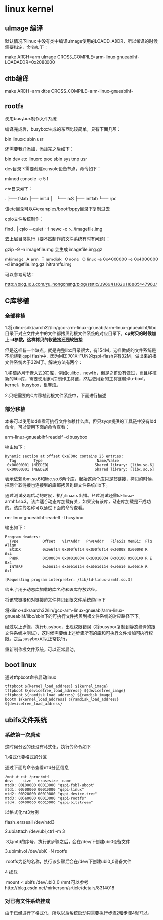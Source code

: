 # linux kernel

## uImage 编译

默认情况下linux 中没有类中编译uImage使用的LOADD_ADDR，所以编译的时候需要指定，命令如下：

make ARCH=arm uImage CROSS_COMPILE=arm-linux-gnueabihf- LOADADDR=0x2080000

## dtb编译

make ARCH=arm dtbs CROSS_COMPILE=arm-linux-gnueabihf- 

## rootfs

使用busybox制作文件系统

编译完成后，busybox生成的东西比较简单，只有下面几项：

bin  linuxrc  sbin usr

还需要我们添加，添加完之后如下：

bin  dev  etc  linuxrc  proc  sbin  sys  tmp  usr

dev目录下需要创建console设备节点，命令如下：

mknod  console -c 5  1

etc目录如下：

.
├── fstab
├── init.d
│   └── rcS
├── inittab
└── rpc

该etc目录可以中examples/bootfloppy目录下复制过去

cpio文件系统制作：

find . | cpio --quiet -H newc -o >../imagefile.img

去上层目录执行（要不然制作的文件系统有时有问题）：

 gzip -9 -n  imagefile.img  会生成 imagefile.img.gz

mkimage -A arm -T ramdisk -C none -O linux -a 0x4000000 -e 0x4000000 -d  imagefile.img.gz  initramfs.img

可以参考网站：

http://blog.163.com/yu_hongchang/blog/static/3989413820118885447983/

## C库移植

### 全部移植

1.将xilinx-sdk/aarch32/lin/gcc-arm-linux-gnueabi/arm-linux-gnueabihf/libc目录下对应文件夹中的文件都拷贝到根文件系统的对应目录下。**cp拷贝的时候加上-d参数，这样拷贝的软链接还是软链接**

但是这样有一个缺点，就是完整libc目录很大，有154M，这样做成的文件系统是不能烧到qspi flash中，因为MIZ 701X-FUN的qspi-flash只有32M，做出来的根文件系统大于32M了。解决方法有两个：

1.移植适用于嵌入式的C库，例如culibc，newlib，但是之前没有做过，而且移植新的libc库，需要使用该c库制作工具链，然后使用新的工具链编译u-boot，kernel，busybox，很麻烦。

2.只吧需要的C库移植到根文件系统中，下面进行描述

### 部分移植

本来可以使用ldd查看可执行文件依赖什么库，但只zyqn提供的工具链中没有ldd命令，可以使用下面的命令查看：

arm-linux-gnueabihf-readelf -d busybox

输出如下：

```
Dynamic section at offset 0xe700c contains 25 entries:
  Tag        Type                         Name/Value
 0x00000001 (NEEDED)                     Shared library: [libm.so.6]
 0x00000001 (NEEDED)                     Shared library: [libc.so.6]
```
表示依赖libm.so.6和libc.so.6两个库，起始这两个库只是软链接，拷贝的时候，把两个软链接也连接到的库都拷贝到跟文件系统/lib下。

通过测试发现启动的时候，执行linuxrc出错。经过测试还需ld-linux-armhf.so.3。该库适合动态库加载有关，如果没有该库，动态库加载是不成功的。该库的名称可以通过下面的命令查看。

rm-linux-gnueabihf-readelf -l busybox

输出如下：
```
Program Headers:
  Type           Offset   VirtAddr   PhysAddr   FileSiz MemSiz  Flg Align
  EXIDX          0x0e6f14 0x000f6f14 0x000f6f14 0x00008 0x00008 R   0x4
  PHDR           0x000034 0x00010034 0x00010034 0x00100 0x00100 R E 0x4
  INTERP         0x000134 0x00010134 0x00010134 0x00019 0x00019 R   0x1

[Requesting program interpreter: /lib/ld-linux-armhf.so.3]
```
给出了用于动态库加载的库名称和该库存放路径。

将该软链接和对链接的文件拷贝到根文件系统的/lib下

将xilinx-sdk/aarch32/lin/gcc-arm-linux-gnueabi/arm-linux-gnueabihf/libc/sbin下的可执行文件拷贝到根文件系统的对应路径下下。

经过以上步骤，执行busybox，出现权限错误（将busybox复制到静态编译的跟文件系统中测试），这时候需要给上述步骤所有的库和可执行文件增加可执行权限。之后busybox可以正常执行，

重新制作根文件系统，可以正常启动。

## boot linux

通过tftpboot命令启动linux

```
tftpboot ${kernel_load_address} ${kernel_image} 
tftpboot ${devicetree_load_address} ${devicetree_image}
tftpboot ${ramdisk_load_address} ${ramdisk_image}
bootm ${kernel_load_address} ${ramdisk_load_address} ${devicetree_load_address}
```
## ubifs文件系统

### 系统第一次启动

这时候分区的还没有格式化，执行的命令如下：

1.格式化要格式的分区

通过下面的命令查看mtd分区信息

```
/mnt # cat /proc/mtd 
dev:    size   erasesize  name
mtd0: 00100000 00010000 "qspi-fsbl-uboot"
mtd1: 00500000 00010000 "qspi-linux"
mtd2: 00020000 00010000 "qspi-device-tree"
mtd3: 005e0000 00010000 "qspi-rootfs"
mtd4: 00400000 00010000 "qspi-bitstream"
```

以格式化mt3为例

 flash_eraseall /dev/mtd3

2.ubiattach /dev/ubi_ctrl -m 3

​	3为mtd的序号，执行该步骤之后，会在/dev/下创建ubi0设备文件

3.ubimkvol /dev/ubi0 -N rootfs 

​	rootfs为卷的名称，执行该步骤后会在/dev/下创建ubi0_0设备文件

4.挂载

​	mount -t ubifs /dev/ubi0_0  /mnt
可以参考http://blog.csdn.net/mirkerson/article/details/8314018

### 对已有文件系统挂载

由于已经进行了格式化，所以以后系统启动只需要执行步骤2和步骤4就可以。

